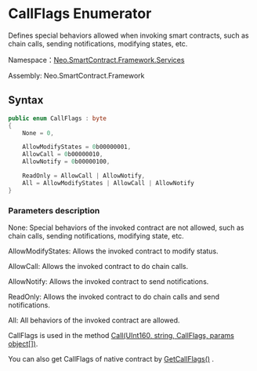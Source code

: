 # CallFlags Enumerator

Defines special behaviors allowed when invoking smart contracts, such as chain calls, sending notifications, modifying states, etc.

Namespace：[Neo.SmartContract.Framework.Services](../services.md)

Assembly: Neo.SmartContract.Framework

## Syntax

```cs
public enum CallFlags : byte
{
    None = 0,

    AllowModifyStates = 0b00000001,
    AllowCall = 0b00000010,
    AllowNotify = 0b00000100,

    ReadOnly = AllowCall | AllowNotify,
    All = AllowModifyStates | AllowCall | AllowNotify
}
```

### Parameters description

None: Special behaviors of the invoked contract are not allowed, such as chain calls, sending notifications, modifying state, etc.

AllowModifyStates: Allows the invoked contract to modify status.

AllowCall: Allows the invoked contract to do chain calls.

AllowNotify: Allows the invoked contract to send notifications.

ReadOnly: Allows the invoked contract to do chain calls and send notifications.

All: All behaviors of the invoked contract are allowed.

CallFlags is used in the method [Call(UInt160, string, CallFlags, params object[])](Contract/Call.md).

You can also get CallFlags of native contract by [GetCallFlags()](Contract/GetCallFlags.md) .
